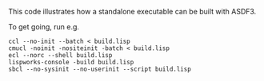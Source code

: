 This code illustrates how a standalone executable can be built with
ASDF3.

To get going, run e.g.

```shell
ccl --no-init --batch < build.lisp
cmucl -noinit -nositeinit -batch < build.lisp
ecl --norc --shell build.lisp
lispworks-console -build build.lisp
sbcl --no-sysinit --no-userinit --script build.lisp
```

